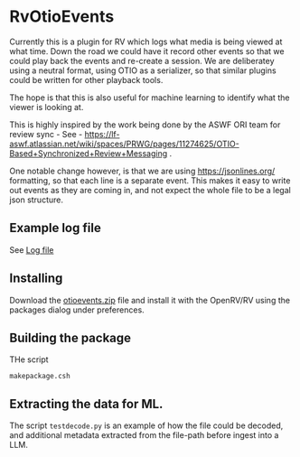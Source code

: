 # RvOtioEvents

Currently this is a plugin for RV which logs what media is being viewed at what time.
Down the road we could have it record other events so that we could play back the events and re-create a session. We are deliberatey using a neutral format, using OTIO as a serializer, so that similar plugins could be written for other playback tools.

The hope is that this is also useful for machine learning to identify what the viewer is looking at.

This is highly inspired by the work being done by the ASWF ORI team for review sync - See - https://lf-aswf.atlassian.net/wiki/spaces/PRWG/pages/11274625/OTIO-Based+Synchronized+Review+Messaging .

One notable change however, is that we are using https://jsonlines.org/ formatting, so that each line is a separate event. This makes it easy to write out events as they are coming in, and not expect the whole file to be a legal json structure. 

## Example log file
See [Log file](examples/otio_events_20250623_125823.jsonl)

## Installing
Download the [otioevents.zip](https://github.com/richardssam/RvOtioEvents/raw/refs/heads/main/otioevents.zip) file and install it with the OpenRV/RV  using the packages dialog under preferences.

## Building the package
THe script
```
makepackage.csh
```

## Extracting the data for ML.

The script `testdecode.py` is an example of how the file could be decoded, and additional metadata extracted from the file-path before ingest into a LLM.


